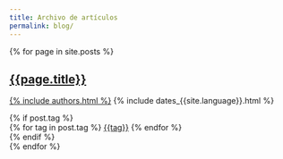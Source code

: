 ```yaml
---
title: Archivo de artículos
permalink: blog/
---
```


{% for page in site.posts %}
<section class="post-title no-bar">
    <h1><a href="{{page.url}}">{{page.title}}</a></h1>
    <p class="script-text">
    <span class="author"><a class="link-scale-effect" href="{{site.about}}">{% include authors.html %}</a></span>
    <span class="date">{% include dates_{{site.language}}.html %}</span>
    </p>
    {% if post.tag %}
    <div class="tags">
    <i class="fa fa-tag"></i>
    {% for tag in post.tag %}
    <a href="/{{tag}}" class="nobold">{{tag}}</a>
    {% endfor %}
    </div>
    {% endif %}
</section>
{% endfor %}
